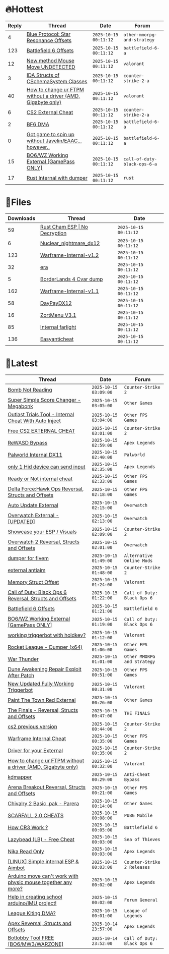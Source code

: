 # 🔥Hottest
|Reply|Thread|Date|Forum|
|-----|------|----|-----|
|4|[Blue Protocol: Star Resonance Offsets](https://%75%6E%6B%6E%6F%77%6E%63%68%65%61%74%73.%6D%65/%66%6F%72%75%6D/other-mmorpg-and-strategy/721196-blue-protocol-star-resonance-offsets.html)|`2025-10-15 00:11:12`|`other-mmorpg-and-strategy`|
|123|[Battlefield 6 Offsets](https://%75%6E%6B%6E%6F%77%6E%63%68%65%61%74%73.%6D%65/%66%6F%72%75%6D/battlefield-6-a/721036-battlefield-6-offsets.html)|`2025-10-15 00:11:12`|`battlefield-6-a`|
|12|[New method Mouse Move UNDETECTED](https://%75%6E%6B%6E%6F%77%6E%63%68%65%61%74%73.%6D%65/%66%6F%72%75%6D/valorant/720686-method-mouse-move-undetected.html)|`2025-10-15 00:11:12`|`valorant`|
|3|[IDA Structs of CSchemaSystem Classes](https://%75%6E%6B%6E%6F%77%6E%63%68%65%61%74%73.%6D%65/%66%6F%72%75%6D/counter-strike-2-a/721019-ida-structs-cschemasystem-classes.html)|`2025-10-15 00:11:12`|`counter-strike-2-a`|
|40|[How to change ur FTPM without a driver &#40;AMD, Gigabyte only&#41;](https://%75%6E%6B%6E%6F%77%6E%63%68%65%61%74%73.%6D%65/%66%6F%72%75%6D/valorant/720900-change-ur-ftpm-driver-amd-gigabyte.html)|`2025-10-15 00:11:12`|`valorant`|
|6|[CS2 External Cheat](https://%75%6E%6B%6E%6F%77%6E%63%68%65%61%74%73.%6D%65/%66%6F%72%75%6D/counter-strike-2-a/721028-cs2-external-cheat.html)|`2025-10-15 00:11:12`|`counter-strike-2-a`|
|2|[BF6 DMA](https://%75%6E%6B%6E%6F%77%6E%63%68%65%61%74%73.%6D%65/%66%6F%72%75%6D/battlefield-6-a/721168-bf6-dma.html)|`2025-10-15 00:11:12`|`battlefield-6-a`|
|0|[Got game to spin up without Javelin/EAAC&#46;&#46;&#46; however&#46;&#46;](https://%75%6E%6B%6E%6F%77%6E%63%68%65%61%74%73.%6D%65/%66%6F%72%75%6D/battlefield-6-a/721041-game-spin-javelin-eaac.html)|`2025-10-15 00:11:12`|`battlefield-6-a`|
|15|[BO6/WZ Working External &#91;GamePass ONLY&#93;](https://%75%6E%6B%6E%6F%77%6E%63%68%65%61%74%73.%6D%65/%66%6F%72%75%6D/call-of-duty-black-ops-6-a/721111-bo6-wz-external-gamepass.html)|`2025-10-15 00:11:12`|`call-of-duty-black-ops-6-a`|
|17|[Rust Internal with dumper](https://%75%6E%6B%6E%6F%77%6E%63%68%65%61%74%73.%6D%65/%66%6F%72%75%6D/rust/721202-rust-internal-dumper.html)|`2025-10-15 00:11:12`|`rust`|
# 📄Files
|Downloads|Thread|Date|
|---------|------|----|
|59|[Rust Cham ESP &#124; No Decryption](https://%75%6E%6B%6E%6F%77%6E%63%68%65%61%74%73.%6D%65/%66%6F%72%75%6D/downloads.php?do=file&id=51560)|`2025-10-15 00:11:12`|
|6|[Nuclear&#95;nightmare&#95;dx12](https://%75%6E%6B%6E%6F%77%6E%63%68%65%61%74%73.%6D%65/%66%6F%72%75%6D/downloads.php?do=file&id=51556)|`2025-10-15 00:11:12`|
|123|[Warframe&#45;Internal&#45;v1&#46;2](https://%75%6E%6B%6E%6F%77%6E%63%68%65%61%74%73.%6D%65/%66%6F%72%75%6D/downloads.php?do=file&id=51555)|`2025-10-15 00:11:12`|
|32|[era](https://%75%6E%6B%6E%6F%77%6E%63%68%65%61%74%73.%6D%65/%66%6F%72%75%6D/downloads.php?do=file&id=51554)|`2025-10-15 00:11:12`|
|5|[BorderLands 4 Cvar dump](https://%75%6E%6B%6E%6F%77%6E%63%68%65%61%74%73.%6D%65/%66%6F%72%75%6D/downloads.php?do=file&id=51553)|`2025-10-15 00:11:12`|
|162|[Warframe&#45;Internal&#45;v1&#46;1](https://%75%6E%6B%6E%6F%77%6E%63%68%65%61%74%73.%6D%65/%66%6F%72%75%6D/downloads.php?do=file&id=51549)|`2025-10-15 00:11:12`|
|58|[DayPayDX12](https://%75%6E%6B%6E%6F%77%6E%63%68%65%61%74%73.%6D%65/%66%6F%72%75%6D/downloads.php?do=file&id=51541)|`2025-10-15 00:11:12`|
|16|[ZortMenu V3&#46;1](https://%75%6E%6B%6E%6F%77%6E%63%68%65%61%74%73.%6D%65/%66%6F%72%75%6D/downloads.php?do=file&id=51540)|`2025-10-15 00:11:12`|
|85|[Internal farlight](https://%75%6E%6B%6E%6F%77%6E%63%68%65%61%74%73.%6D%65/%66%6F%72%75%6D/downloads.php?do=file&id=51539)|`2025-10-15 00:11:12`|
|136|[Easyanticheat](https://%75%6E%6B%6E%6F%77%6E%63%68%65%61%74%73.%6D%65/%66%6F%72%75%6D/downloads.php?do=file&id=51538)|`2025-10-15 00:11:12`|
# 💬Latest
|Thread|Date|Forum|
|------|----|-----|
|[Bomb Not Reading](https://%75%6E%6B%6E%6F%77%6E%63%68%65%61%74%73.%6D%65/%66%6F%72%75%6D/counter-strike-2-a/721491-bomb-reading.html)|`2025-10-15 03:09:00`|`Counter-Strike 2`|
|[Super Simple Score Changer &#45; Megabonk](https://%75%6E%6B%6E%6F%77%6E%63%68%65%61%74%73.%6D%65/%66%6F%72%75%6D/other-games/721017-super-simple-score-changer-megabonk.html)|`2025-10-15 03:05:00`|`Other Games`|
|[Outlast Trials Tool &#45; Internal Cheat With Auto Inject](https://%75%6E%6B%6E%6F%77%6E%63%68%65%61%74%73.%6D%65/%66%6F%72%75%6D/other-fps-games/699404-outlast-trials-tool-internal-cheat-auto-inject.html)|`2025-10-15 03:04:00`|`Other FPS Games`|
|[Free CS2 EXTERNAL CHEAT](https://%75%6E%6B%6E%6F%77%6E%63%68%65%61%74%73.%6D%65/%66%6F%72%75%6D/counter-strike-2-a/709959-free-cs2-external-cheat.html)|`2025-10-15 03:01:00`|`Counter-Strike 2`|
|[ReWASD Bypass](https://%75%6E%6B%6E%6F%77%6E%63%68%65%61%74%73.%6D%65/%66%6F%72%75%6D/apex-legends/719755-rewasd-bypass.html)|`2025-10-15 02:59:00`|`Apex Legends`|
|[Palworld Internal DX11](https://%75%6E%6B%6E%6F%77%6E%63%68%65%61%74%73.%6D%65/%66%6F%72%75%6D/palworld/710102-palworld-internal-dx11.html)|`2025-10-15 02:40:00`|`Palworld`|
|[only 1 Hid device can send input](https://%75%6E%6B%6E%6F%77%6E%63%68%65%61%74%73.%6D%65/%66%6F%72%75%6D/apex-legends/721444-1-hid-device-send-input.html)|`2025-10-15 02:35:00`|`Apex Legends`|
|[Ready or Not internal cheat](https://%75%6E%6B%6E%6F%77%6E%63%68%65%61%74%73.%6D%65/%66%6F%72%75%6D/other-fps-games/719035-ready-internal-cheat.html)|`2025-10-15 02:33:00`|`Other FPS Games`|
|[Delta Force:Hawk Ops Reversal, Structs and Offsets](https://%75%6E%6B%6E%6F%77%6E%63%68%65%61%74%73.%6D%65/%66%6F%72%75%6D/other-fps-games/653290-delta-force-hawk-ops-reversal-structs-offsets.html)|`2025-10-15 02:18:00`|`Other FPS Games`|
|[Auto Update External](https://%75%6E%6B%6E%6F%77%6E%63%68%65%61%74%73.%6D%65/%66%6F%72%75%6D/overwatch/614771-auto-update-external.html)|`2025-10-15 02:15:00`|`Overwatch`|
|[Overwatch External &#45; &#91;UPDATED&#93;](https://%75%6E%6B%6E%6F%77%6E%63%68%65%61%74%73.%6D%65/%66%6F%72%75%6D/overwatch/717914-overwatch-external-updated.html)|`2025-10-15 02:13:00`|`Overwatch`|
|[Showcase your ESP / Visuals](https://%75%6E%6B%6E%6F%77%6E%63%68%65%61%74%73.%6D%65/%66%6F%72%75%6D/counter-strike-2-a/605571-showcase-esp-visuals.html)|`2025-10-15 02:09:00`|`Counter-Strike 2`|
|[Overwatch 2 Reversal, Structs and Offsets](https://%75%6E%6B%6E%6F%77%6E%63%68%65%61%74%73.%6D%65/%66%6F%72%75%6D/overwatch/516727-overwatch-2-reversal-structs-offsets.html)|`2025-10-15 02:01:00`|`Overwatch`|
|[dumper for fivem](https://%75%6E%6B%6E%6F%77%6E%63%68%65%61%74%73.%6D%65/%66%6F%72%75%6D/alternative-online-mods/721393-dumper-fivem.html)|`2025-10-15 01:49:00`|`Alternative Online Mods`|
|[external antiaim](https://%75%6E%6B%6E%6F%77%6E%63%68%65%61%74%73.%6D%65/%66%6F%72%75%6D/counter-strike-2-a/684924-external-antiaim.html)|`2025-10-15 01:48:00`|`Counter-Strike 2`|
|[Memory Struct Offset](https://%75%6E%6B%6E%6F%77%6E%63%68%65%61%74%73.%6D%65/%66%6F%72%75%6D/valorant/703073-memory-struct-offset.html)|`2025-10-15 01:24:00`|`Valorant`|
|[Call of Duty: Black Ops 6 Reversal, Structs and Offsets](https://%75%6E%6B%6E%6F%77%6E%63%68%65%61%74%73.%6D%65/%66%6F%72%75%6D/call-of-duty-black-ops-6-a/653959-call-duty-black-ops-6-reversal-structs-offsets.html)|`2025-10-15 01:22:00`|`Call of Duty: Black Ops 6`|
|[Battlefield 6 Offsets](https://%75%6E%6B%6E%6F%77%6E%63%68%65%61%74%73.%6D%65/%66%6F%72%75%6D/battlefield-6-a/721036-battlefield-6-offsets.html)|`2025-10-15 01:21:00`|`Battlefield 6`|
|[BO6/WZ Working External &#91;GamePass ONLY&#93;](https://%75%6E%6B%6E%6F%77%6E%63%68%65%61%74%73.%6D%65/%66%6F%72%75%6D/call-of-duty-black-ops-6-a/721111-bo6-wz-external-gamepass.html)|`2025-10-15 01:19:00`|`Call of Duty: Black Ops 6`|
|[working triggerbot with holdkey?](https://%75%6E%6B%6E%6F%77%6E%63%68%65%61%74%73.%6D%65/%66%6F%72%75%6D/valorant/721173-triggerbot-holdkey.html)|`2025-10-15 01:12:00`|`Valorant`|
|[Rocket League &#45; Dumper &#40;x64&#41;](https://%75%6E%6B%6E%6F%77%6E%63%68%65%61%74%73.%6D%65/%66%6F%72%75%6D/other-fps-games/402519-rocket-league-dumper-x64.html)|`2025-10-15 01:06:00`|`Other FPS Games`|
|[War Thunder](https://%75%6E%6B%6E%6F%77%6E%63%68%65%61%74%73.%6D%65/%66%6F%72%75%6D/other-mmorpg-and-strategy/85949-war-thunder.html)|`2025-10-15 01:01:00`|`Other MMORPG and Strategy`|
|[Dune Awakening Repair Exploit After Patch](https://%75%6E%6B%6E%6F%77%6E%63%68%65%61%74%73.%6D%65/%66%6F%72%75%6D/other-fps-games/707561-dune-awakening-repair-exploit-patch.html)|`2025-10-15 00:51:00`|`Other FPS Games`|
|[New Updated Fully Working Triggerbot](https://%75%6E%6B%6E%6F%77%6E%63%68%65%61%74%73.%6D%65/%66%6F%72%75%6D/valorant/708891-updated-triggerbot.html)|`2025-10-15 00:31:00`|`Valorant`|
|[Paint The Town Red External](https://%75%6E%6B%6E%6F%77%6E%63%68%65%61%74%73.%6D%65/%66%6F%72%75%6D/other-games/718516-paint-town-red-external.html)|`2025-10-15 00:26:00`|`Other Games`|
|[The Finals &#45; Reversal, Structs and Offsets](https://%75%6E%6B%6E%6F%77%6E%63%68%65%61%74%73.%6D%65/%66%6F%72%75%6D/the-finals/516372-finals-reversal-structs-offsets.html)|`2025-10-15 00:47:00`|`THE FINALS`|
|[cs2 previous version](https://%75%6E%6B%6E%6F%77%6E%63%68%65%61%74%73.%6D%65/%66%6F%72%75%6D/counter-strike-2-a/721368-cs2-previous-version.html)|`2025-10-15 00:44:00`|`Counter-Strike 2`|
|[Warframe Internal Cheat](https://%75%6E%6B%6E%6F%77%6E%63%68%65%61%74%73.%6D%65/%66%6F%72%75%6D/other-fps-games/718442-warframe-internal-cheat.html)|`2025-10-15 00:35:00`|`Other FPS Games`|
|[Driver for your External](https://%75%6E%6B%6E%6F%77%6E%63%68%65%61%74%73.%6D%65/%66%6F%72%75%6D/counter-strike-2-a/721422-driver-external.html)|`2025-10-15 00:35:00`|`Counter-Strike 2`|
|[How to change ur FTPM without a driver &#40;AMD, Gigabyte only&#41;](https://%75%6E%6B%6E%6F%77%6E%63%68%65%61%74%73.%6D%65/%66%6F%72%75%6D/valorant/720900-change-ur-ftpm-driver-amd-gigabyte.html)|`2025-10-15 00:32:00`|`Valorant`|
|[kdmapper](https://%75%6E%6B%6E%6F%77%6E%63%68%65%61%74%73.%6D%65/%66%6F%72%75%6D/anti-cheat-bypass/721466-kdmapper.html)|`2025-10-15 00:29:00`|`Anti-Cheat Bypass`|
|[Arena Breakout Reversal, Structs and Offsets](https://%75%6E%6B%6E%6F%77%6E%63%68%65%61%74%73.%6D%65/%66%6F%72%75%6D/other-fps-games/636170-arena-breakout-reversal-structs-offsets.html)|`2025-10-15 00:21:00`|`Other FPS Games`|
|[Chivalry 2 Basic &#46;pak &#45; Parera](https://%75%6E%6B%6E%6F%77%6E%63%68%65%61%74%73.%6D%65/%66%6F%72%75%6D/other-games/720632-chivalry-2-basic-pak-parera.html)|`2025-10-15 00:14:00`|`Other Games`|
|[SCARFALL 2&#46;0 CHEATS](https://%75%6E%6B%6E%6F%77%6E%63%68%65%61%74%73.%6D%65/%66%6F%72%75%6D/pubg-mobile/721463-scarfall-2-0-cheats.html)|`2025-10-15 00:08:00`|`PUBG Mobile`|
|[How CR3 Work ?](https://%75%6E%6B%6E%6F%77%6E%63%68%65%61%74%73.%6D%65/%66%6F%72%75%6D/battlefield-6-a/721471-cr3.html)|`2025-10-15 00:05:00`|`Battlefield 6`|
|[Lazybead &#40;LB&#41; &#45; Free Cheat](https://%75%6E%6B%6E%6F%77%6E%63%68%65%61%74%73.%6D%65/%66%6F%72%75%6D/sea-of-thieves/685132-lazybead-lb-free-cheat.html)|`2025-10-15 00:03:00`|`Sea of Thieves`|
|[Nika Read Only](https://%75%6E%6B%6E%6F%77%6E%63%68%65%61%74%73.%6D%65/%66%6F%72%75%6D/apex-legends/640853-nika-read.html)|`2025-10-15 00:03:00`|`Apex Legends`|
|[&#91;LINUX&#93; Simple internal ESP & Aimbot](https://%75%6E%6B%6E%6F%77%6E%63%68%65%61%74%73.%6D%65/%66%6F%72%75%6D/counter-strike-2-releases/721397-linux-simple-internal-esp-aimbot.html)|`2025-10-15 00:03:00`|`Counter-Strike 2 Releases`|
|[Arduino move can't work with physic mouse together any more?](https://%75%6E%6B%6E%6F%77%6E%63%68%65%61%74%73.%6D%65/%66%6F%72%75%6D/apex-legends/721470-arduino-move-cant-physic-mouse.html)|`2025-10-15 00:02:00`|`Apex Legends`|
|[Help in creating school arduino/IMU project&#33;](https://%75%6E%6B%6E%6F%77%6E%63%68%65%61%74%73.%6D%65/%66%6F%72%75%6D/forum-general/721450-help-creating-school-arduino-imu-project.html)|`2025-10-15 00:02:00`|`Forum General`|
|[League Kiting DMA?](https://%75%6E%6B%6E%6F%77%6E%63%68%65%61%74%73.%6D%65/%66%6F%72%75%6D/league-of-legends/701865-league-kiting-dma.html)|`2025-10-15 00:01:00`|`League of Legends`|
|[Apex Reversal, Structs and Offsets](https://%75%6E%6B%6E%6F%77%6E%63%68%65%61%74%73.%6D%65/%66%6F%72%75%6D/apex-legends/716406-apex-reversal-structs-offsets.html)|`2025-10-14 23:57:00`|`Apex Legends`|
|[Botlobby Tool FREE &#91;BO6/MW3/WARZONE&#93;](https://%75%6E%6B%6E%6F%77%6E%63%68%65%61%74%73.%6D%65/%66%6F%72%75%6D/call-of-duty-black-ops-6-a/696676-botlobby-tool-free-bo6-mw3-warzone.html)|`2025-10-14 23:52:00`|`Call of Duty: Black Ops 6`|
